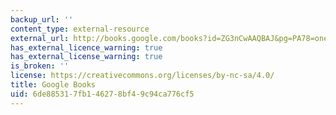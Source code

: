 ```yaml
---
backup_url: ''
content_type: external-resource
external_url: http://books.google.com/books?id=ZG3nCwAAQBAJ&pg=PA78=onepage
has_external_licence_warning: true
has_external_license_warning: true
is_broken: ''
license: https://creativecommons.org/licenses/by-nc-sa/4.0/
title: Google Books
uid: 6de88531-7fb1-4627-8bf4-9c94ca776cf5
---
```

